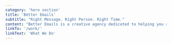 ```yaml
---
category: 'hero section'
title: 'Better Emails'
subtitle: "Right Message. Right Person. Right Time."
content: "Better Emails is a creative agency dedicated to helping you realize your email marketing potential. We specialize across the email spectrum to design services that fit your needs. Starting on the ground-level with template design/development and scaling up 10,000ft to strategically reach customers and increase LTV, we're passionate about solving your email challenges."
linkTo: '/work/'
linkText: 'What We Do'
---
```

